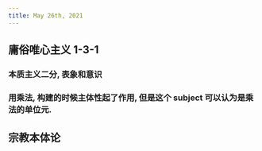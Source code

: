 ```yaml
---
title: May 26th, 2021
---
```


## 庸俗唯心主义 1-3-1
### 本质主义二分, 表象和意识
### 用乘法, 构建的时候主体性起了作用, 但是这个 subject 可以认为是乘法的单位元.
## 宗教本体论
